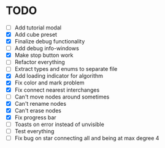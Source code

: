 # TODO

- [ ] Add tutorial modal
- [x] Add cube preset
- [x] Finalize debug functionality
- [ ] Add debug info-windows
- [x] Make stop button work
- [ ] Refactor everything
- [ ] Extract types and enums to separate file
- [x] Add loading indicator for algorithm
- [x] Fix color and mark problem
- [x] Fix connect nearest interchanges
- [ ] Can't move nodes around sometimes
- [x] Can't rename nodes
- [x] Can't erase nodes
- [x] Fix progress bar
- [ ] Toasts on error instead of unvisible
- [ ] Test everything
- [ ] Fix bug on star connecting all and being at max degree 4
